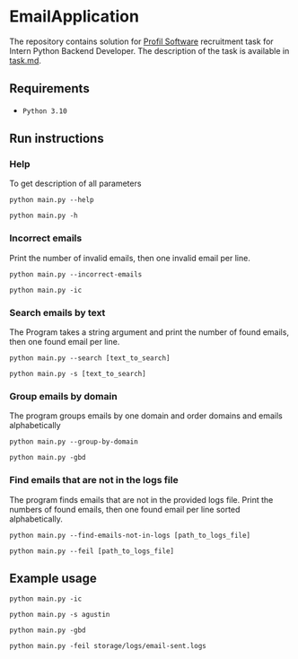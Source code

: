 # EmailApplication
The repository contains solution for [Profil Software](https://profil-software.com) recruitment task for Intern Python Backend Developer. The description of the task is available in [task.md](./task.md).
## Requirements
- `Python 3.10`
## Run instructions
### Help
To get description of all parameters
```shell
python main.py --help
```
```shell
python main.py -h
```
### Incorrect emails
Print the number of invalid emails, then one invalid email per line.
```shell
python main.py --incorrect-emails
```
```shell
python main.py -ic
```
### Search emails by text
The Program takes a string argument and print the number of found emails, then one found email per line.
```shell
python main.py --search [text_to_search]
```
```shell
python main.py -s [text_to_search]
```
### Group emails by domain
The program groups emails by one domain and order domains and emails alphabetically
```shell
python main.py --group-by-domain
```
```shell
python main.py -gbd
```
### Find emails that are not in the logs file
The program finds emails that are not in the provided logs file. Print the numbers of found emails, then one found email per line sorted alphabetically.
```shell
python main.py --find-emails-not-in-logs [path_to_logs_file]
```
```shell
python main.py --feil [path_to_logs_file]
```
## Example usage
```shell
python main.py -ic
```
```shell
python main.py -s agustin
```
```shell
python main.py -gbd
```
```shell
python main.py -feil storage/logs/email-sent.logs
```

